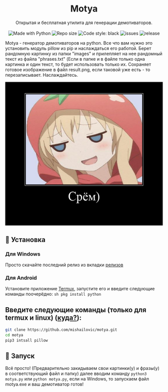 <h1 align="center">Motya</h1>
<p align="center">
    Открытая и бесплатная утилита для генерации демотиваторов.
    <br /><br />
    <img alt="Made with Python" src="https://img.shields.io/badge/Made%20with-Python-%23FFD242?logo=python&logoColor=white">
    <img alt="Repo size" src="https://img.shields.io/github/repo-size/mishailovic/motya">
    <img alt="Code style: black" src="https://img.shields.io/badge/code%20style-black-000000.svg">
    <img alt="issues" src="https://img.shields.io/github/issues/mishailovic/motya">
    <img alt="release" src="https://img.shields.io/github/v/release/mishailovic/motya">
</p>

   Motya - генератор демотиваторов на python. Все что вам нужно это установить модуль pillow из pip и наслаждаться его работой. Берет рандомную картинку из папки "images" и прилепляет на нее рандомный текст из файла "phrases.txt" (Если в папке и в файле только одна картинка и один текст, то будет использовать только их. Сохраняет готовое изображение в файл result.png, если таковой уже есть - то перезаписывает. Наслаждайтесь.

![crinny](result.png)


## 🚀 Установка

   <h3>Для Windows</h3>

   Просто скачайте последний релиз из вкладки [релизов](https://github.com/mishailovic/motya/releases)
    

   <h3>Для Android</h3>

   Установите приложение [Termux](https://play.google.com/store/apps/details?id=com.termux), запустите его и введите следующие команды поочерёдно:
     ```sh
     pkg install python
     ```

## Введите следующие команды (только для termux и linux) ([куда?](http://comp-profi.com/kak-vyzvat-komandnuyu-stroku-ili-konsol-windows/)):

```sh
git clone https://github.com/mishailovic/motya.git
cd motya
pip3 intsall pillow
```

## 🚩 Запуск

Всё просто! (Предварительно закидываем свои картинки(у) и фразы(у) в соответствующий файл и папку) далее вводим команду `python3 motya.py` или `python motya.py`, если на Windows, то запускаем файл motya.exe и ваш демотиватор готов!
 
